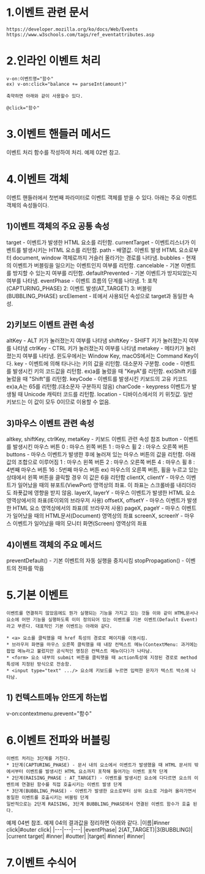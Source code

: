 # 1.이벤트 관련 문서
```
https://developer.mozilla.org/ko/docs/Web/Events
https://www.w3schools.com/tags/ref_eventattributes.asp
```

# 2.인라인 이벤트 처리
```
v-on:이벤트명="함수"
ex) v-on:click="balance += parseInt(amount)"

축약하면 아래와 같이 사용할수 있다.

@click="함수"
```

# 3.이벤트 핸들러 메서드
이벤트 처리 함수를 작성하여 처리.
예제 02번 참고.

# 4.이벤트 객체
이벤트 핸들러에서 첫번째 파라미터로 이벤트 객체를 받을 수 있다. 아래는 주요 이벤트 객체의 속성들이다.

## 1)이벤트 객체의 주요 공통 속성
target - 이벤트가 발생한 HTML 요소를 리턴함.
currentTarget - 이벤트리스너가 이벤트를 발생시키는 HTML 요소를 리턴함.
path - 배열값. 이벤트 발생 HTML 요소로부터 document, window 객체로까지 거슬러 올라가는 경로를 나타냄.
bubbles - 현재의 이벤트가 버블링을 일으키는 이벤트인지 여부를 리턴함.
cancelable - 기본 이벤트를 방지할 수 있는지 여부를 리턴함.
defaultPrevented - 기본 이벤트가 방지되었는지 여부를 나타냄.
eventPhase - 이벤트 흐름의 단계를 나타냄.
  1: 포착(CAPTURING_PHASE)
  2: 이벤트 발생(AT_TARGET)
  3: 버블링(BUBBLING_PHASE)
srcElement - IE에서 사용되던 속성으로 target과 동일한 속성.

## 2)키보드 이벤트 관련 속성
altKey - ALT 키가 눌러졌는지 여부를 나타냄
shiftKey - SHIFT 키가 눌러졌는지 여부를 나타냄
ctrlKey - CTRL 키가 눌러졌는지 여부를 나타냄
metakey - 메타키가 눌러졌는지 여부를 나타냄. 윈도우에서는 Window Key, macOS에서는 Command Key이다.
key - 이벤트에 의해 타나나는 키의 값을 리턴함. 대소문자 구분함.
code - 이벤트를 발생시킨 키의 코드값을 리턴함.
  ex)a를 눌렀을 때 "KeyA"를 리턴함.
  ex)Shift 키를 눌렀을 때 "Shift"를 리턴함.
keyCode - 이벤트를 발생시킨 키보드의 고유 키코드
  ex)a,A는 65를 리턴함.(대소문자 구분하지 않음)
charCode - keypress 이벤트가 발생될 때 Unicode 캐릭터 코드를 리턴함.
location - 디바이스에서의 키 위칫값. 일반 키보드는 이 값이 모두 0이므로 이용할 수 없음.

## 3)마우스 이벤트 관련 속성
altkey, shiftKey, ctrlKey, metaKey - 키보드 이벤트 관련 속성 참조
button - 이벤트를 발생시킨 마우스 버튼
  0 : 마우스 왼쪽 버튼
  1 : 마우스 휠
  2 : 마우스 오른쪽 버튼
buttons - 마우스 이벤트가 발생한 후에 눌러져 있는 마우스 버튼의 값을 리턴함. 아래 값의 조합으로 이루어짐
  1 : 마우스 왼쪽 버튼
  2 : 마우스 오른쪽 버튼
  4 : 마우스 휠
  8 : 4번째 마우스 버튼
  16 : 5번째 마우스 버튼
  ex) 마우스의 오른쪽 버튼, 휠을 누르고 있는 상태에서 왼쪽 버튼을 클릭할 경우 이 값은 6을 리턴함
clientX, clientY - 마우스 이벤트가 일어났을 때의 뷰포트(ViewPort) 영역상의 좌표. 이 좌표는 스크롤바를 내리더라도 좌푯값에 영향을 받지 않음.
layerX, layerY - 마우스 이벤트가 발생한 HTML 요소 영역상에서의 좌표(IE이외의 브라우저 사용)
offsetX, offsetY - 마우스 이벤트가 발생한 HTML 요소 영역상에서의 좌표(IE 브라우저 사용)
pageX, pageY - 마우스 이벤트가 일어났을 때의 HTML문서(Document) 영역상의 좌표
screenX, screenY - 마우스 이벤트가 일어났을 때의 모니터 화면(Screen) 영역상의 좌표

## 4)이벤트 객체의 주요 메서드
preventDefault() - 기본 이벤트의 자동 실행을 중지시킴
stopPropagation() - 이벤트의 전파를 막음

# 5.기본 이벤트
```
이벤트를 연결하지 않았음에도 뭔가 실행되는 기능을 가지고 있는 것들 이와 같이 HTML문서나 요소에 어떤 기능을 실행하도록 이미 정의되어 있는 이벤트를 기본 이벤트(Default Event)라고 부른다. 대표적인 기본 이벤트는 아래와 같다.

* <a> 요소를 클릭했을 때 href 특성의 경로로 페이지를 이동시킴.
* 브라우저 화면을 마우스 오른쪽 클릭했을 때 내장 컨텍스트 메뉴(ContextMenu: 과거에는 팝업 메뉴라고 불렀지만 공식적인 명칭은 컨텍스트 메뉴이다)가 나타남.
* <form> 요소 내부의 submit 버튼을 클릭햇을 때 action특성에 지정된 경로로 method 특성에 지정된 방식으로 전송함.
* <input type="text" .../> 요소에 키보드를 누르면 입력한 문자가 텍스트 박스에 나타남.

```

## 1) 컨텍스트메뉴 안뜨게 하는법
v-on:contextmenu.prevent="함수"

# 6.이벤트 전파와 버블링
```
이벤트 처리는 3단계를 거친다.
* 1단계(CAPTURING_PHASE) - 문서 내의 요소에서 이벤트가 발생했을 때 HTML 문서의 밖에서부터 이벤트를 발생시킨 HTML 요소까지 포착해 들어가는 이벤트 포착 단계
* 2단계(RAISING_PHASE : AT_TARGET) - 이벤트를 발생시킨 요소에 다다르면 요소의 이벤트에 연결된 함수를 직접 호출시키는 이벤트 발생 단계
* 3단계(BUBBLING_PHASE) - 이벤트가 발생한 요소로부터 상위 요소로 거슬러 올라가면서 동일한 이벤트를 호출시키는 버블링 단계
일반적으로는 2단계 RAISING, 3단계 BUBBLING_PHASE에서 연결된 이벤트 함수가 호출 된다.
```
예제 04번 참조.
예제 04의 결과값을 정리하면 아래와 같다.
|이름|#inner click|#outer click|
|---|---|---|
|eventPhase| 2(AT_TARGET)|3(BUBBLING)|
|current target| #inner| #outter|
|target| #inner| #inner|
# 7.이벤트 수식어